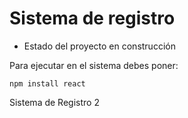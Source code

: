 <h1> Sistema de registro </h1>

- Estado del proyecto en construcción

Para ejecutar en el sistema debes poner:

```npm install react```

Sistema de Registro 2
